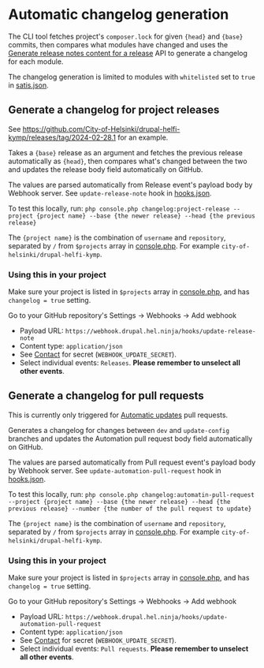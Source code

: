 # Automatic changelog generation

The CLI tool fetches project's `composer.lock` for given `{head}` and `{base}` commits, then compares what modules have changed and uses the [Generate release notes content for a release](https://docs.github.com/en/rest/releases/releases#generate-release-notes-content-for-a-release) API to generate a changelog for each module.

The changelog generation is limited to modules with `whitelisted` set to `true` in [satis.json](/satis.json).

## Generate a changelog for project releases

See https://github.com/City-of-Helsinki/drupal-helfi-kymp/releases/tag/2024-02-28.1 for an example.

Takes a `{base}` release as an argument and fetches the previous release automatically as `{head}`, then compares what's changed between the two and updates the release body field automatically on GitHub.

The values are parsed automatically from Release event's payload body by Webhook server. See `update-release-note` hook in [hooks.json](/hooks.json).

To test this locally, run: `php console.php changelog:project-release --project {project name} --base {the newer release} --head {the previous release}`

The `{project name}` is the combination of `username` and `repository`, separated by `/` from `$projects` array in [console.php](/console.php). For example `city-of-helsinki/drupal-helfi-kymp`.

### Using this in your project

Make sure your project is listed in `$projects` array in [console.php](/console.php), and has `changelog = true` setting.

Go to your GitHub repository's Settings -> Webhooks -> Add webhook

- Payload URL: `https://webhook.drupal.hel.ninja/hooks/update-release-note`
- Content type: `application/json`
- See [Contact](#contact) for secret (`WEBHOOK_UPDATE_SECRET`).
- Select individual events: `Releases`. **Please remember to unselect all other events**.

## Generate a changelog for pull requests

This is currently only triggered for [Automatic updates](https://github.com/City-of-Helsinki/drupal-helfi-platform/blob/main/documentation/automatic-updates.md) pull requests.

Generates a changelog for changes between `dev` and `update-config` branches and updates the Automation pull request body field automatically on GitHub.

The values are parsed automatically from Pull request event's payload body by Webhook server. See `update-automation-pull-request` hook in [hooks.json](/hooks.json).

To test this locally, run: `php console.php changelog:automatin-pull-request --project {project name} --base {the newer release} --head {the previous release} --number {the number of the pull request to update} `

The `{project name}` is the combination of `username` and `repository`, separated by `/` from `$projects` array in [console.php](/console.php). For example `city-of-helsinki/drupal-helfi-kymp`.

### Using this in your project

Make sure your project is listed in `$projects` array in [console.php](/console.php), and has `changelog = true` setting.

Go to your GitHub repository's Settings -> Webhooks -> Add webhook

- Payload URL: `https://webhook.drupal.hel.ninja/hooks/update-automation-pull-request`
- Content type: `application/json`
- See [Contact](#contact) for secret (`WEBHOOK_UPDATE_SECRET`).
- Select individual events: `Pull requests`. **Please remember to unselect all other events**.

